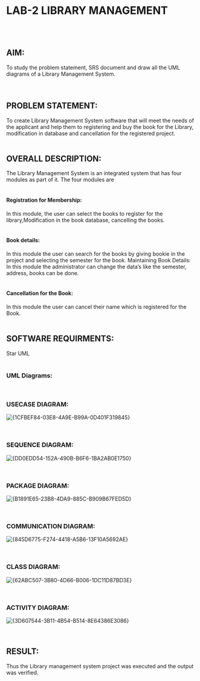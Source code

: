 # LAB-2          LIBRARY MANAGEMENT
</BR>
</BR>

## AIM:
To study the problem statement, SRS document and draw all the UML diagrams of a Library Management System.</BR>
</BR>
</BR>
## PROBLEM STATEMENT:
To create Library Management System software that will meet the needs of the applicant
and help them to registering and buy the book for the Library, modification in database and
cancellation for the registered project.
</BR>
</BR>
## OVERALL DESCRIPTION:
The Library Management System is an integrated system that has four modules as part of
it. The four modules are
</BR>
</BR>
#### Registration for Membership:
In this module, the user can select the books to register for the library,Modification in the book
database, cancelling the books.</BR>
</BR>
#### Book details:
In this module the user can search for the books by giving bookie in the project and selecting
the semester for the book.
Maintaining Book Details:
In this module the administrator can change the data’s like the semester, address, books can be
done.</BR>
</BR>
#### Cancellation for the Book:
In this module the user can cancel their name which is registered for the Book.</BR>
</BR>
## SOFTWARE REQUIRMENTS:
Star UML
</BR>
</BR>
### UML Diagrams:
</BR>

### USECASE DIAGRAM:

![{1CFBEF84-03E8-4A9E-B99A-0D401F319845}](https://github.com/user-attachments/assets/0f03705f-6524-4b46-a12d-9432e79dd81c)

</BR>

### SEQUENCE DIAGRAM:

![{DD0EDD54-152A-490B-B6F6-1BA2AB0E1750}](https://github.com/user-attachments/assets/163e78b3-1537-44ac-81d5-50bf39a7fe0e)

</BR>

### PACKAGE DIAGRAM:

![{B1891E65-23B8-4DA9-885C-B909B67FED5D}](https://github.com/user-attachments/assets/e5130219-99fc-4ff5-91e7-50adb78ae734)

</BR>

### COMMUNICATION DIAGRAM:

![{845D6775-F274-4418-A5B6-13F10A5692AE}](https://github.com/user-attachments/assets/1653f93c-bc68-42f9-a58d-cf9dcae23ffa)

</BR>

### CLASS DIAGRAM:

![{62ABC507-3B80-4D66-B006-1DC11D87BD3E}](https://github.com/user-attachments/assets/ed5a20e8-bcac-4b7b-898d-b3d5a7054966)

</BR>

### ACTIVITY DIAGRAM:

![{3D607544-3B11-4B54-B514-8E64386E3086}](https://github.com/user-attachments/assets/d89ba26d-ff99-4ed4-901e-ab38edb91c7a)

</BR>

## RESULT:
Thus the Library management system project was executed and the output was verified.
